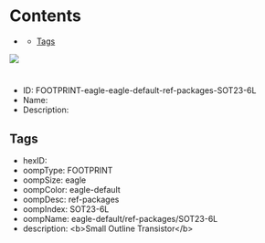 



Contents
========

* [](#)
	* [Tags](#tags)
  
![][im]
# 

- ID: FOOTPRINT-eagle-eagle-default-ref-packages-SOT23-6L
- Name: 
- Description: 

## Tags

- hexID: 
- oompType: FOOTPRINT
- oompSize: eagle
- oompColor: eagle-default
- oompDesc: ref-packages
- oompIndex: SOT23-6L
- oompName: eagle-default/ref-packages/SOT23-6L
- description: &lt;b&gt;Small Outline Transistor&lt;/b&gt;



[im]: image.png
